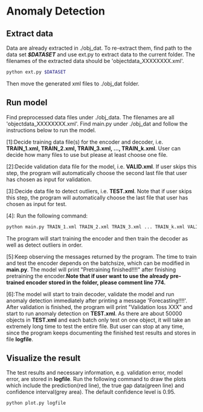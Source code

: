 # Anomaly Detection

## Extract data
Data are already extracted in ./obj_dat. To re-extract them, find path to the data set ***$DATASET*** and use ext.py to extract data to the current folder. The filenames of the extracted data should be 'objectdata_XXXXXXXX.xml'.
```bash
python ext.py $DATASET
```
Then move the generated xml files to ./obj_dat folder. 

## Run model
Find preprocessed data files under ./obj_data. The filenames are all 'objectdata_XXXXXXXX.xml'.
Find main.py under ./obj_dat and follow the instructions below to run the model.

[1]:Decide training data file(s) for the encoder and decoder, i.e. **TRAIN_1.xml, TRAIN_2.xml, TRAIN_3.xml, ..., TRAIN_k.xml**. User can decide how many files to use but please at least choose one file.

[2]:Decide validation data file for the model, i.e. **VALID.xml**. If user skips this step, the program will automatically choose the second last file that user has chosen as input for validation.

[3]:Decide data file to detect outliers, i.e. **TEST.xml**. Note that if user skips this step, the program will automatically choose the last file that user has chosen as input for test.

[4]: Run the following command:
```bash
python main.py TRAIN_1.xml TRAIN_2.xml TRAIN_3.xml ... TRAIN_k.xml VALID.xml TEST.xml
```
 The program will start training the encoder and then train the decoder as well as detect outliers in order.

[5]:Keep observing the messages returned by the program. The time to train and test the encoder depends on the batchsize, which can be modified in **main.py**. The model will print "Pretraining finished!!!!" after finishing pretraining the encoder.****Note that if user want to use the already pre-trained encoder stored in the folder, please comment line 774.****

[6]:The model will start to train decoder, validate the model and run anomaly detection immediately after printing a message 'Forecasting!!!!'. After validation is finished, the program will print "Validation loss XXX" and start to run anomaly detection on **TEST.xml**. As there are about 50000 objects in **TEST.xml** and each batch only test on one object, it will take an extremely long time to test the entire file. But user can stop at any time, since the program keeps documenting the finished test results and stores in file **logfile**. 

## Visualize the result
The test results and necessary information, e.g. validation error, model error, are stored in **logfile**. Run the following command to draw the plots which include the prediction(red line), the true gap data(green line) and confidence interval(grey area). The default confidence level is 0.95.
```bash
python plot.py logfile
```


